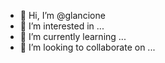 - 👋 Hi, I’m @glancione
- 👀 I’m interested in ...
- 🌱 I’m currently learning ...
- 💞️ I’m looking to collaborate on ...

<!---
glancione/profile is a ✨ special ✨ repository because its `README.md` (this file) appears on your GitHub profile.
You can click the Preview link to take a look at your changes.
--->
